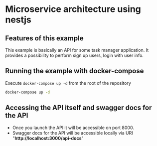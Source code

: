 # Microservice architecture using nestjs

## Features of this example

This example is basically an API for some task manager application. It provides a possibility to perform sign up users, login with user info.

## Running the example with docker-compose

Execute `docker-compose up -d` from the root of the repository

```bash
docker-compose up -d
```

## Accessing the API itself and swagger docs for the API

- Once you launch the API it will be accessible on port 8000.
- Swagger docs for the API will be accessible locally via URI "**http://localhost:3000/api-docs**"

